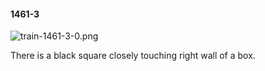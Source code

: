 #### 1461-3
![train-1461-3-0.png](https://github.com/lil-lab/nlvr/raw/master/nlvr/train/images/42/train-1461-3-0.png "train-1461-3-0.png")

There is a black square closely touching right wall of a box.
